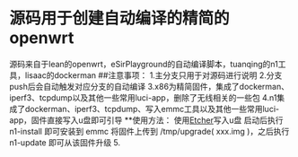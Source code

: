 # 源码用于创建自动编译的精简的openwrt
源码来自于lean的openwrt，eSirPlayground的自动编译脚本，tuanqing的n1工具，lisaac的dockerman
##注意事项：
1.主分支只用于对源码进行说明
2.分支push后会自动触发对应分支的自动编译
3.x86为精简固件，集成了dockerman、iperf3、tcpdump以及其他一些常用luci-app，删除了无线相关的一些包
4.n1集成了dockerman、iperf3、tcpdump、写入emmc工具以及其他一些常用luci-app，固件直接写入u盘即可引导
  **使用方法：
  使用[Etcher](https://www.balena.io/etcher/)写入u盘
  启动后执行 n1-install 即可安装到 emmc
  将固件上传到 /tmp/upgrade( xxx.img )，之后执行 n1-update 即可从该固件升级
5.
